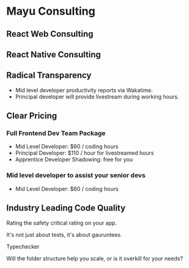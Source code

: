 # Mayu Consulting

## React Web Consulting

## React Native Consulting

## Radical Transparency

- Mid level developer productivity reports via Wakatime.
- Principal developer will provide livestream during working hours.

## Clear Pricing

### Full Frontend Dev Team Package

- Mid Level Developer: $60 / coding hours
- Principal Developer: $110 / hour for livestreamed hours
- Apprentice Developer Shadowing: free for you

### Mid level developer to assist your senior devs

- Mid Level Developer: $60 / coding hours

## Industry Leading Code Quality

Rating the safety critical rating on your app.

It's not just about tests, it's about gauruntees.

Typechecker

Will the folder structure help you scale, or is it overkill for your needs?
